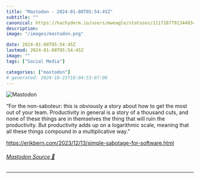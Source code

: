 ```yaml
---
title: "Mastodon - 2024-01-08T05:54:45Z"
subtitle: ""
canonical: https://hachyderm.io/users/mweagle/statuses/111718779134493465
description:
image: "/images/mastodon.png"

date: 2024-01-08T05:54:45Z
lastmod: 2024-01-08T05:54:45Z
image: ""
tags: ["Social Media"]

categories: ["mastodon"]
# generated: 2024-10-23T18:04:53-07:00
---
```

![Mastodon](/images/mastodon.png)

<p>“For the non-saboteur: this is obviously a story about how to get the most out of your team. Productivity in general is a story of a thousand cuts, and none of these things are in themselves the thing that will ruin the productivity. But productivity adds up on a logarithmic scale, meaning that all these things compound in a multiplicative way.”</p><p><a href="https://erikbern.com/2023/12/13/simple-sabotage-for-software.html" target="_blank" rel="nofollow noopener noreferrer" translate="no"><span class="invisible">https://</span><span class="ellipsis">erikbern.com/2023/12/13/simple</span><span class="invisible">-sabotage-for-software.html</span></a></p>


###### [Mastodon Source 🐘](https://hachyderm.io/@mweagle/111718779134493465)

___
